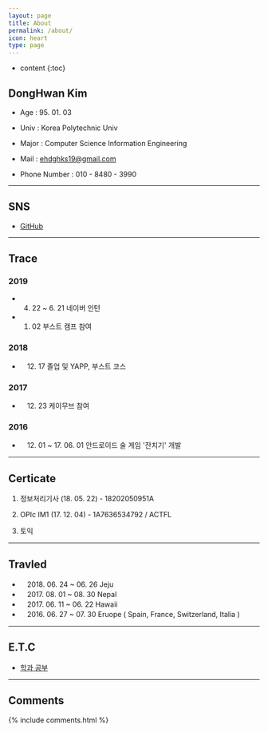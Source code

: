 ```yaml
---
layout: page
title: About
permalink: /about/
icon: heart
type: page
---
```


* content
{:toc}



## DongHwan Kim

* Age : 95. 01. 03

* Univ : Korea Polytechnic Univ

* Major : Computer Science Information Engineering 

* Mail : ehdghks19@gmail.com

* Phone Number : 010 - 8480 - 3990

  

---

## SNS

* [GitHub](https://github.com/kylo2001)

  

---

## Trace

### 2019

* 4. 22 ~ 6.  21 네이버 인턴

* 1. 02 부스트 캠프 참여

### 2018

* 　12. 17 졸업 및 YAPP, 부스트 코스


### 2017

* 　12. 23 케이무브 참여


### 2016

* 　12. 01 ~  17. 06. 01 안드로이드 술 게임 '잔치기' 개발




---


## Certicate

1. 정보처리기사 (18. 05. 22) - 18202050951A

2. OPIc IM1 (17. 12. 04) - 1A7636534792 / ACTFL

3. 토익

   

---

## Travled

* 　2018. 06. 24 ~ 06. 26	Jeju
* 　2017. 08. 01 ~ 08. 30	Nepal
* 　2017. 06. 11 ~ 06. 22	Hawaii
* 　2016. 06. 27 ~ 07. 30	Eruope ( Spain, France, Switzerland, Italia )



---

## E.T.C

* [학과 공부](kylo2001.dothome.co.kr)

  

---

## Comments

{% include comments.html %}
